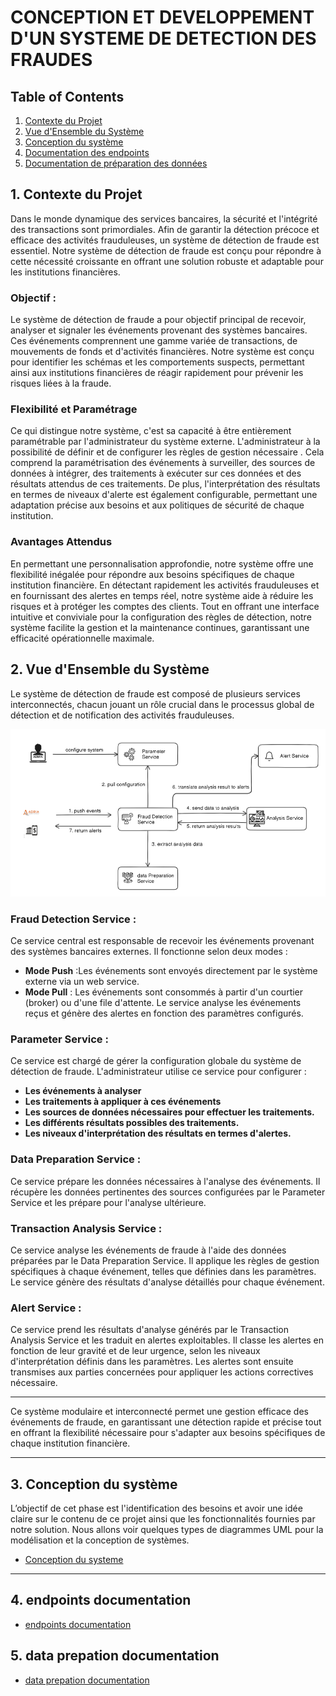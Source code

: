 # CONCEPTION ET DEVELOPPEMENT D'UN SYSTEME DE DETECTION DES FRAUDES


## Table of Contents
1. [Contexte du Projet](#contexte-du-projet)
2. [Vue d'Ensemble du Système](#vue-densemble-du-systeme)
3. [Conception du système](#conception-du-systeme)
4. [Documentation des endpoints](#endpoints-documentation)
5. [Documentation de préparation des données](#data-preparation-documentation)

## 1. Contexte du Projet <a name="contexte-du-projet"></a>

Dans le monde dynamique des services bancaires, la sécurité et l'intégrité des transactions sont primordiales. Afin de garantir la détection précoce et efficace des activités frauduleuses, un système de détection de fraude est essentiel. Notre système de détection de fraude est conçu pour répondre à cette nécessité croissante en offrant une solution robuste et adaptable pour les institutions financières.

### Objectif :

Le système de détection de fraude a pour objectif principal de recevoir, analyser et signaler les événements provenant des systèmes bancaires. Ces événements comprennent une gamme variée de transactions, de mouvements de fonds et d'activités financières. Notre système est conçu pour identifier les schémas et les comportements suspects, permettant ainsi aux institutions financières de réagir rapidement pour prévenir les risques liées à la fraude.

### Flexibilité et Paramétrage

Ce qui distingue notre système, c'est sa capacité à être entièrement paramétrable par l'administrateur du système externe. L'administrateur à la possibilité de définir et de configurer les règles de gestion nécessaire . Cela comprend la paramétrisation des événements à surveiller, des sources de données à intégrer, des traitements à exécuter sur ces données et des résultats attendus de ces traitements. De plus, l'interprétation des résultats en termes de niveaux d'alerte est également configurable, permettant une adaptation précise aux besoins et aux politiques de sécurité de chaque institution.

### Avantages Attendus

En permettant une personnalisation approfondie, notre système offre une flexibilité inégalée pour répondre aux besoins spécifiques de chaque institution financière. En détectant rapidement les activités frauduleuses et en fournissant des alertes en temps réel, notre système aide à réduire les risques et à protéger les comptes des clients. Tout en offrant une interface intuitive et conviviale pour la configuration des règles de détection, notre système facilite la gestion et la maintenance continues, garantissant une efficacité opérationnelle maximale.

## 2. Vue d'Ensemble du Système <a name="vue-densemble-du-systeme"></a>

Le système de détection de fraude est composé de plusieurs services interconnectés, chacun jouant un rôle crucial dans le processus
global de détection et de notification des activités frauduleuses.

![fraud detection system](diagrammes/capture/vue-ensemble.png )


### Fraud Detection Service :

Ce service central est responsable de recevoir les événements provenant des systèmes bancaires externes.
Il fonctionne selon deux modes :
- **Mode Push** :Les événements sont envoyés directement par le système externe via un web service.
- **Mode Pull** : Les événements sont consommés à partir d'un courtier (broker) ou d'une file d'attente.
  Le service analyse les événements reçus et génère des alertes en fonction des paramètres configurés.
### Parameter Service :

Ce service est chargé de gérer la configuration globale du système de détection de fraude.
L'administrateur utilise ce service pour configurer :
- **Les événements à analyser**
- **Les traitements à appliquer à ces événements**
- **Les sources de données nécessaires pour effectuer les traitements.**
- **Les différents résultats possibles des traitements.**
- **Les niveaux d'interprétation des résultats en termes d'alertes.**
### Data Preparation Service :

Ce service prépare les données nécessaires à l'analyse des événements.
Il récupère les données pertinentes des sources configurées par le Parameter Service et les prépare pour l'analyse ultérieure.
### Transaction Analysis Service :

Ce service analyse les événements de fraude à l'aide des données préparées par le Data Preparation Service.
Il applique les règles de gestion spécifiques à chaque événement, telles que définies dans les paramètres.
Le service génère des résultats d'analyse détaillés pour chaque événement.
### Alert Service :

Ce service prend les résultats d'analyse générés par le Transaction Analysis Service et les traduit en alertes exploitables.
Il classe les alertes en fonction de leur gravité et de leur urgence, selon les niveaux d'interprétation définis dans les paramètres.
Les alertes sont ensuite transmises aux parties concernées pour appliquer les actions correctives nécessaire.

---
Ce système modulaire et interconnecté permet une gestion efficace des événements de fraude, en garantissant une détection rapide et précise tout en offrant la flexibilité nécessaire pour s'adapter aux besoins spécifiques de chaque institution financière.

---
## 3. Conception du système <a name="conception-du-systeme"></a>

L’objectif de cet phase est l'identification des besoins et avoir une idée claire
sur le contenu de ce projet ainsi que les fonctionnalités fournies par notre solution.
Nous allons voir quelques types de diagrammes UML pour la modélisation et la conception de systèmes.

- [Conception du systeme](diagrammes/README.md)

---
## 4. endpoints documentation <a name="endpoints-documentation"></a>

- [endpoints documentation](endpointsDoc/transactions/README.MD)

## 5. data prepation documentation <a name="data-preparation-documentation"></a>

- [data prepation documentation](dataPreparationDoc/README.md)

